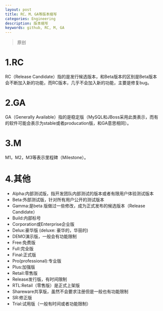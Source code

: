 ```yaml
---
layout: post
title: RC、M、GA等版本缩写
categories: Engineering
description: 版本缩写
keywords: github, RC, M, GA
---
```


> 原创
>

# 1.RC

RC（Release Candidate）指的是发行候选版本，和Beta版本的区别是Beta版本会不断加入新的功能，而RC版本，几乎不会加入新的功能，主要是修复bug。

# 2.GA

GA（Generally Available）指的是稳定版（MySQL和JBoss采用此类表示，而有的软件可能会表示为stable或者producation版，和GA意思相同）。

# 3.M

M1，M2，M3等表示里程碑（Milestone）。

# 4.其他

* Alpha:内部测试版，指开发团队内部测试的版本或者有限用户体验测试版本
* Beta:外部测试版，针对所有用户公开的测试版本
* Gamma:是beta 版做过一些修改，成为正式发布的候选版本（Release Candidate）
* Build:内部标号 
* Corporation或Enterprise企业版 
* Delux:豪华版  (deluxe: 豪华的，华丽的)
* DEMO演示版，一般会有功能限制     
* Free:免费版 
* Full:完全版 
* Final:正式版 
* Pro(professional):专业版 
* Plus:加强版 
* Retail:零售版 
* Release发行版，有时间限制 
* RTL:Retail（零售版）是正式上架版
* Shareware共享版，虽然不会要求注册但是一般也有功能限制 
* SR:修正版 
* Trial:试用版（一般有时间或者功能限制）